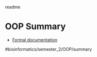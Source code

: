readme

# OOP Summary
* [Formal documentation](formal_documentation.md)



#bioinformatics/semester_2/OOP/summary
